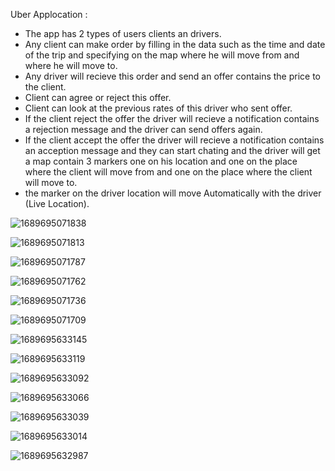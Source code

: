 Uber Applocation :
- The app has 2 types of users clients an drivers.
- Any client can make order by filling in the data such as the time and date of the trip and specifying on the map where he will move from and where he will move to.
- Any driver will recieve this order and send an offer contains the price to the client.
- Client can agree or reject this offer.
- Client can look at the previous rates of this driver who sent offer.
- If the client reject the offer the driver will recieve a notification contains a rejection message and the driver can send offers again.
- If the client accept the offer the driver will recieve a notification contains an acception message and they can start chating and the driver will get a map contain 3 markers one on his location and one on the place where the client will move from and one on the place where the client will move to.
- the marker on the driver location will move Automatically with the driver (Live Location).


![1689695071838](https://github.com/Mahmoud-Niazy/uber/assets/116367418/d9980622-db0b-461f-be36-81d1856890d8) 

![1689695071813](https://github.com/Mahmoud-Niazy/uber/assets/116367418/817fe72e-19f0-4591-a31e-48c0fc949530)

![1689695071787](https://github.com/Mahmoud-Niazy/uber/assets/116367418/50fec0b7-aa38-4681-87da-bfea5faa67b5)

![1689695071762](https://github.com/Mahmoud-Niazy/uber/assets/116367418/623d2ad0-83a9-4315-9567-bdd9c9bddeab)

![1689695071736](https://github.com/Mahmoud-Niazy/uber/assets/116367418/edba4c0f-eed2-45dd-aaed-c03a8538857f)

![1689695071709](https://github.com/Mahmoud-Niazy/uber/assets/116367418/45315c11-1e3b-416a-89b9-220ee0f516e9)

![1689695633145](https://github.com/Mahmoud-Niazy/uber/assets/116367418/db7cdde9-db18-4598-8501-d1f772833ac0)

![1689695633119](https://github.com/Mahmoud-Niazy/uber/assets/116367418/ed7a4a23-b8c0-4d8d-ae8f-37fe94b77cfc)

![1689695633092](https://github.com/Mahmoud-Niazy/uber/assets/116367418/8138d3df-e029-4cf8-9fa4-68a1630b91a9)

![1689695633066](https://github.com/Mahmoud-Niazy/uber/assets/116367418/68c145c6-4f05-4b13-85c7-d737ac40f3d8)

![1689695633039](https://github.com/Mahmoud-Niazy/uber/assets/116367418/00a65399-9a16-4885-9114-ca71ce12cbc9)

![1689695633014](https://github.com/Mahmoud-Niazy/uber/assets/116367418/1a6ea5a3-5ad9-4b64-9b38-eaae6be16060)

![1689695632987](https://github.com/Mahmoud-Niazy/uber/assets/116367418/77da3f34-fb11-4c40-ab89-9a85c3e28534)









